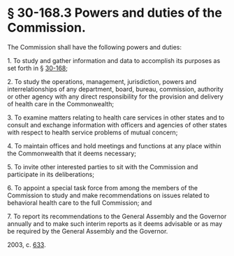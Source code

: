 # § 30-168.3 Powers and duties of the Commission.

<p>The Commission shall have the following powers and duties:</p><p>1. To study and gather information and data to accomplish its purposes as set forth in § <a href='/vacode/30-168/'>30-168</a>;</p><p>2. To study the operations, management, jurisdiction, powers and interrelationships of any department, board, bureau, commission, authority or other agency with any direct responsibility for the provision and delivery of health care in the Commonwealth;</p><p>3. To examine matters relating to health care services in other states and to consult and exchange information with officers and agencies of other states with respect to health service problems of mutual concern;</p><p>4. To maintain offices and hold meetings and functions at any place within the Commonwealth that it deems necessary;</p><p>5. To invite other interested parties to sit with the Commission and participate in its deliberations;</p><p>6. To appoint a special task force from among the members of the Commission to study and make recommendations on issues related to behavioral health care to the full Commission; and</p><p>7. To report its recommendations to the General Assembly and the Governor annually and to make such interim reports as it deems advisable or as may be required by the General Assembly and the Governor.</p><p>2003, c. <a href='http://lis.virginia.gov/cgi-bin/legp604.exe?031+ful+CHAP0633'>633</a>.</p>